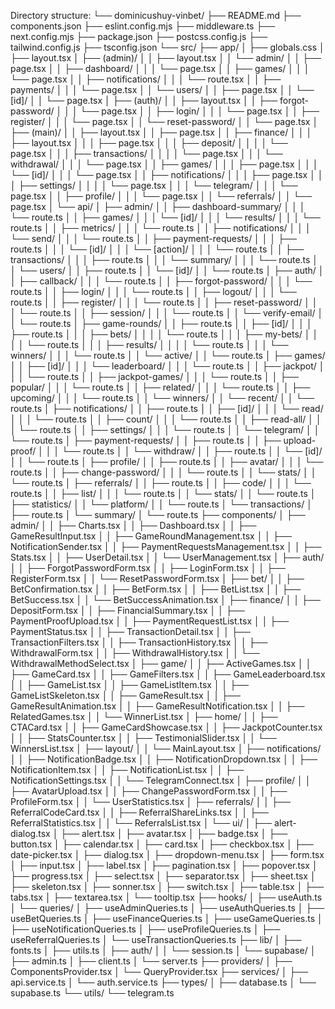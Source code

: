 Directory structure:
└── dominicushuy-vinbet/
    ├── README.md
    ├── components.json
    ├── eslint.config.mjs
    ├── middleware.ts
    ├── next.config.mjs
    ├── package.json
    ├── postcss.config.js
    ├── tailwind.config.js
    ├── tsconfig.json
    └── src/
        ├── app/
        │   ├── globals.css
        │   ├── layout.tsx
        │   ├── (admin)/
        │   │   ├── layout.tsx
        │   │   └── admin/
        │   │       ├── page.tsx
        │   │       ├── dashboard/
        │   │       │   └── page.tsx
        │   │       ├── games/
        │   │       │   └── page.tsx
        │   │       ├── notifications/
        │   │       │   └── route.tsx
        │   │       ├── payments/
        │   │       │   └── page.tsx
        │   │       └── users/
        │   │           ├── page.tsx
        │   │           └── [id]/
        │   │               └── page.tsx
        │   ├── (auth)/
        │   │   ├── layout.tsx
        │   │   ├── forgot-password/
        │   │   │   └── page.tsx
        │   │   ├── login/
        │   │   │   └── page.tsx
        │   │   ├── register/
        │   │   │   └── page.tsx
        │   │   └── reset-password/
        │   │       └── page.tsx
        │   ├── (main)/
        │   │   ├── layout.tsx
        │   │   ├── page.tsx
        │   │   ├── finance/
        │   │   │   ├── layout.tsx
        │   │   │   ├── page.tsx
        │   │   │   ├── deposit/
        │   │   │   │   └── page.tsx
        │   │   │   ├── transactions/
        │   │   │   │   └── page.tsx
        │   │   │   └── withdrawal/
        │   │   │       └── page.tsx
        │   │   ├── games/
        │   │   │   ├── page.tsx
        │   │   │   └── [id]/
        │   │   │       └── page.tsx
        │   │   ├── notifications/
        │   │   │   ├── page.tsx
        │   │   │   ├── settings/
        │   │   │   │   └── page.tsx
        │   │   │   └── telegram/
        │   │   │       └── page.tsx
        │   │   ├── profile/
        │   │   │   └── page.tsx
        │   │   └── referrals/
        │   │       └── page.tsx
        │   └── api/
        │       ├── admin/
        │       │   ├── dashboard-summary/
        │       │   │   └── route.ts
        │       │   ├── games/
        │       │   │   └── [id]/
        │       │   │       └── results/
        │       │   │           └── route.ts
        │       │   ├── metrics/
        │       │   │   └── route.ts
        │       │   ├── notifications/
        │       │   │   └── send/
        │       │   │       └── route.ts
        │       │   ├── payment-requests/
        │       │   │   ├── route.ts
        │       │   │   └── [id]/
        │       │   │       └── [action]/
        │       │   │           └── route.ts
        │       │   ├── transactions/
        │       │   │   ├── route.ts
        │       │   │   └── summary/
        │       │   │       └── route.ts
        │       │   └── users/
        │       │       ├── route.ts
        │       │       └── [id]/
        │       │           └── route.ts
        │       ├── auth/
        │       │   ├── callback/
        │       │   │   └── route.ts
        │       │   ├── forgot-password/
        │       │   │   └── route.ts
        │       │   ├── login/
        │       │   │   └── route.ts
        │       │   ├── logout/
        │       │   │   └── route.ts
        │       │   ├── register/
        │       │   │   └── route.ts
        │       │   ├── reset-password/
        │       │   │   └── route.ts
        │       │   ├── session/
        │       │   │   └── route.ts
        │       │   └── verify-email/
        │       │       └── route.ts
        │       ├── game-rounds/
        │       │   ├── route.ts
        │       │   ├── [id]/
        │       │   │   ├── route.ts
        │       │   │   ├── bets/
        │       │   │   │   └── route.ts
        │       │   │   ├── my-bets/
        │       │   │   │   └── route.ts
        │       │   │   ├── results/
        │       │   │   │   └── route.ts
        │       │   │   └── winners/
        │       │   │       └── route.ts
        │       │   └── active/
        │       │       └── route.ts
        │       ├── games/
        │       │   ├── [id]/
        │       │   │   └── leaderboard/
        │       │   │       └── route.ts
        │       │   ├── jackpot/
        │       │   │   └── route.ts
        │       │   ├── jackpot-games/
        │       │   │   └── route.ts
        │       │   ├── popular/
        │       │   │   └── route.ts
        │       │   ├── related/
        │       │   │   └── route.ts
        │       │   ├── upcoming/
        │       │   │   └── route.ts
        │       │   └── winners/
        │       │       └── recent/
        │       │           └── route.ts
        │       ├── notifications/
        │       │   ├── route.ts
        │       │   ├── [id]/
        │       │   │   └── read/
        │       │   │       └── route.ts
        │       │   ├── count/
        │       │   │   └── route.ts
        │       │   ├── read-all/
        │       │   │   └── route.ts
        │       │   ├── settings/
        │       │   │   └── route.ts
        │       │   └── telegram/
        │       │       └── route.ts
        │       ├── payment-requests/
        │       │   ├── route.ts
        │       │   ├── upload-proof/
        │       │   │   └── route.ts
        │       │   └── withdraw/
        │       │       ├── route.ts
        │       │       └── [id]/
        │       │           └── route.ts
        │       ├── profile/
        │       │   ├── route.ts
        │       │   ├── avatar/
        │       │   │   └── route.ts
        │       │   ├── change-password/
        │       │   │   └── route.ts
        │       │   └── stats/
        │       │       └── route.ts
        │       ├── referrals/
        │       │   ├── route.ts
        │       │   ├── code/
        │       │   │   └── route.ts
        │       │   ├── list/
        │       │   │   └── route.ts
        │       │   └── stats/
        │       │       └── route.ts
        │       ├── statistics/
        │       │   └── platform/
        │       │       └── route.ts
        │       └── transactions/
        │           ├── route.ts
        │           └── summary/
        │               └── route.ts
        ├── components/
        │   ├── admin/
        │   │   ├── Charts.tsx
        │   │   ├── Dashboard.tsx
        │   │   ├── GameResultInput.tsx
        │   │   ├── GameRoundManagement.tsx
        │   │   ├── NotificationSender.tsx
        │   │   ├── PaymentRequestsManagement.tsx
        │   │   ├── Stats.tsx
        │   │   ├── UserDetail.tsx
        │   │   └── UserManagement.tsx
        │   ├── auth/
        │   │   ├── ForgotPasswordForm.tsx
        │   │   ├── LoginForm.tsx
        │   │   ├── RegisterForm.tsx
        │   │   └── ResetPasswordForm.tsx
        │   ├── bet/
        │   │   ├── BetConfirmation.tsx
        │   │   ├── BetForm.tsx
        │   │   ├── BetList.tsx
        │   │   ├── BetSuccess.tsx
        │   │   └── BetSuccessAnimation.tsx
        │   ├── finance/
        │   │   ├── DepositForm.tsx
        │   │   ├── FinancialSummary.tsx
        │   │   ├── PaymentProofUpload.tsx
        │   │   ├── PaymentRequestList.tsx
        │   │   ├── PaymentStatus.tsx
        │   │   ├── TransactionDetail.tsx
        │   │   ├── TransactionFilters.tsx
        │   │   ├── TransactionHistory.tsx
        │   │   ├── WithdrawalForm.tsx
        │   │   ├── WithdrawalHistory.tsx
        │   │   └── WithdrawalMethodSelect.tsx
        │   ├── game/
        │   │   ├── ActiveGames.tsx
        │   │   ├── GameCard.tsx
        │   │   ├── GameFilters.tsx
        │   │   ├── GameLeaderboard.tsx
        │   │   ├── GameList.tsx
        │   │   ├── GameListItem.tsx
        │   │   ├── GameListSkeleton.tsx
        │   │   ├── GameResult.tsx
        │   │   ├── GameResultAnimation.tsx
        │   │   ├── GameResultNotification.tsx
        │   │   ├── RelatedGames.tsx
        │   │   └── WinnerList.tsx
        │   ├── home/
        │   │   ├── CTACard.tsx
        │   │   ├── GameCardShowcase.tsx
        │   │   ├── JackpotCounter.tsx
        │   │   ├── StatsCounter.tsx
        │   │   ├── TestimonialSlider.tsx
        │   │   └── WinnersList.tsx
        │   ├── layout/
        │   │   └── MainLayout.tsx
        │   ├── notifications/
        │   │   ├── NotificationBadge.tsx
        │   │   ├── NotificationDropdown.tsx
        │   │   ├── NotificationItem.tsx
        │   │   ├── NotificationList.tsx
        │   │   ├── NotificationSettings.tsx
        │   │   └── TelegramConnect.tsx
        │   ├── profile/
        │   │   ├── AvatarUpload.tsx
        │   │   ├── ChangePasswordForm.tsx
        │   │   ├── ProfileForm.tsx
        │   │   └── UserStatistics.tsx
        │   ├── referrals/
        │   │   ├── ReferralCodeCard.tsx
        │   │   ├── ReferralShareLinks.tsx
        │   │   ├── ReferralStatistics.tsx
        │   │   └── ReferralsList.tsx
        │   └── ui/
        │       ├── alert-dialog.tsx
        │       ├── alert.tsx
        │       ├── avatar.tsx
        │       ├── badge.tsx
        │       ├── button.tsx
        │       ├── calendar.tsx
        │       ├── card.tsx
        │       ├── checkbox.tsx
        │       ├── date-picker.tsx
        │       ├── dialog.tsx
        │       ├── dropdown-menu.tsx
        │       ├── form.tsx
        │       ├── input.tsx
        │       ├── label.tsx
        │       ├── pagination.tsx
        │       ├── popover.tsx
        │       ├── progress.tsx
        │       ├── select.tsx
        │       ├── separator.tsx
        │       ├── sheet.tsx
        │       ├── skeleton.tsx
        │       ├── sonner.tsx
        │       ├── switch.tsx
        │       ├── table.tsx
        │       ├── tabs.tsx
        │       ├── textarea.tsx
        │       └── tooltip.tsx
        ├── hooks/
        │   ├── useAuth.ts
        │   └── queries/
        │       ├── useAdminQueries.ts
        │       ├── useAuthQueries.ts
        │       ├── useBetQueries.ts
        │       ├── useFinanceQueries.ts
        │       ├── useGameQueries.ts
        │       ├── useNotificationQueries.ts
        │       ├── useProfileQueries.ts
        │       ├── useReferralQueries.ts
        │       └── useTransactionQueries.ts
        ├── lib/
        │   ├── fonts.ts
        │   ├── utils.ts
        │   ├── auth/
        │   │   └── session.ts
        │   └── supabase/
        │       ├── admin.ts
        │       ├── client.ts
        │       └── server.ts
        ├── providers/
        │   ├── ComponentsProvider.tsx
        │   └── QueryProvider.tsx
        ├── services/
        │   ├── api.service.ts
        │   └── auth.service.ts
        ├── types/
        │   ├── database.ts
        │   └── supabase.ts
        └── utils/
            └── telegram.ts
